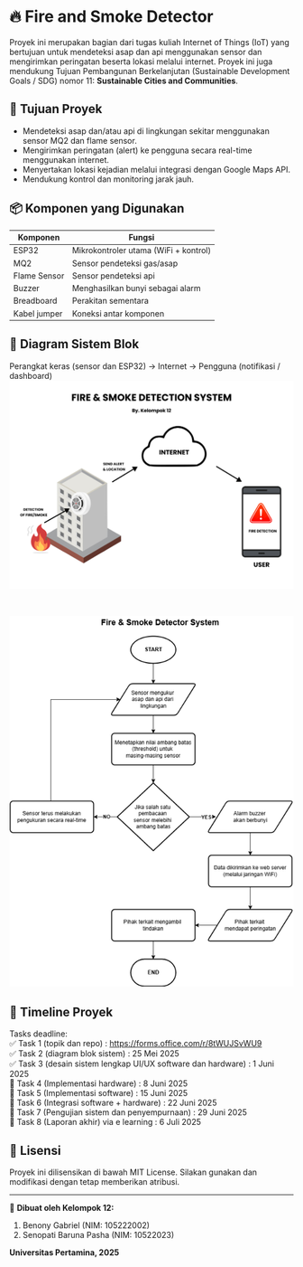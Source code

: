 # 🔥 Fire and Smoke Detector

Proyek ini merupakan bagian dari tugas kuliah Internet of Things (IoT) yang bertujuan untuk mendeteksi asap dan api menggunakan sensor dan mengirimkan peringatan beserta lokasi melalui internet. Proyek ini juga mendukung Tujuan Pembangunan Berkelanjutan (Sustainable Development Goals / SDG) nomor 11: **Sustainable Cities and Communities**.

## 🎯 Tujuan Proyek

- Mendeteksi asap dan/atau api di lingkungan sekitar menggunakan sensor MQ2 dan flame sensor.
- Mengirimkan peringatan (alert) ke pengguna secara real-time menggunakan internet.
- Menyertakan lokasi kejadian melalui integrasi dengan Google Maps API.
- Mendukung kontrol dan monitoring jarak jauh.

## 📦 Komponen yang Digunakan

| Komponen     | Fungsi                                |
| ------------ | ------------------------------------- |
| ESP32        | Mikrokontroler utama (WiFi + kontrol) |
| MQ2          | Sensor pendeteksi gas/asap            |
| Flame Sensor | Sensor pendeteksi api                 |
| Buzzer       | Menghasilkan bunyi sebagai alarm      |
| Breadboard   | Perakitan sementara                   |
| Kabel jumper | Koneksi antar komponen                |

## 🧱 Diagram Sistem Blok

Perangkat keras (sensor dan ESP32) → Internet → Pengguna (notifikasi / dashboard)
![ilustrasi-sistem](images/ilustrasi-sistem.png)

<br>

![alur-kerja-sistem](images/alur-blok-sistem.png)

## 📅 Timeline Proyek

Tasks deadline: <br>
✅ Task 1 (topik dan repo) : https://forms.office.com/r/8tWUJSvWU9 <br>
✅ Task 2 (diagram blok sistem) : 25 Mei 2025 <br>
✅ Task 3 (desain sistem lengkap UI/UX software dan hardware) : 1 Juni 2025 <br>
🔳 Task 4 (Implementasi hardware) : 8 Juni 2025 <br>
🔳 Task 5 (Implementasi software) : 15 Juni 2025 <br>
🔳 Task 6 (Integrasi software + hardware) : 22 Juni 2025 <br>
🔳 Task 7 (Pengujian sistem dan penyempurnaan) : 29 Juni 2025 <br>
🔳 Task 8 (Laporan akhir) via e learning : 6 Juli 2025 <br>

## 📜 Lisensi

Proyek ini dilisensikan di bawah MIT License. Silakan gunakan dan modifikasi dengan tetap memberikan atribusi.

---

📍 **Dibuat oleh Kelompok 12:**

1. Benony Gabriel (NIM: 105222002)
2. Senopati Baruna Pasha (NIM: 10522023)

**Universitas Pertamina, 2025**
